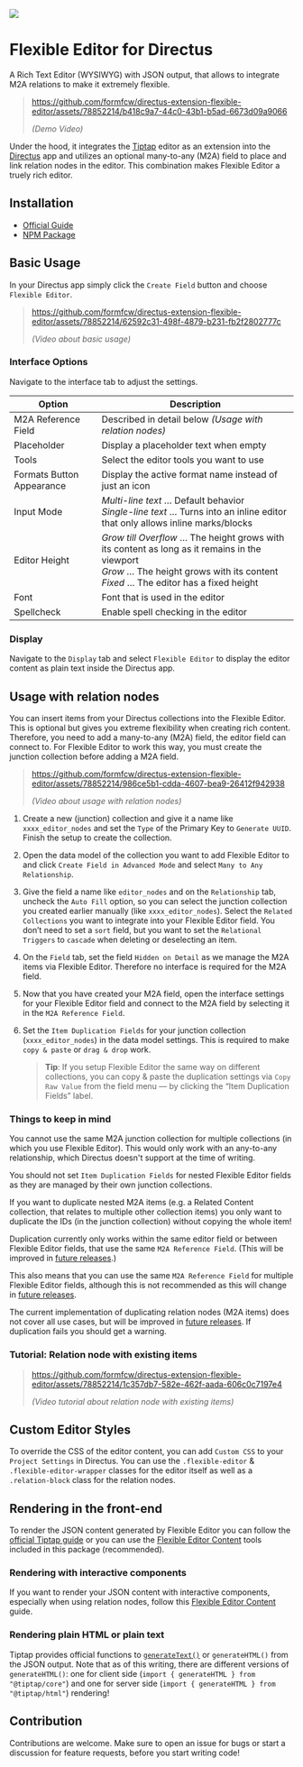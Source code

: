 ![](https://raw.githubusercontent.com/formfcw/directus-extension-flexible-editor/main/docs/banner.png)

# Flexible Editor for Directus

<!-- NOTE: [extension-description] Sync description with GitHub, custom-messages.ts and package.json -->

A Rich Text Editor (WYSIWYG) with JSON output, that allows to integrate M2A relations to make it extremely flexible.

> https://github.com/formfcw/directus-extension-flexible-editor/assets/78852214/b418c9a7-44c0-43b1-b5ad-6673d09a9066
>
> _(Demo Video)_

Under the hood, it integrates the [Tiptap](https://github.com/ueberdosis/tiptap) editor as an extension into the [Directus](https://github.com/directus/directus) app and utilizes an optional many-to-any (M2A) field to place and link relation nodes in the editor. This combination makes Flexible Editor a truely rich editor.

## Installation

-   [Official Guide](https://docs.directus.io/extensions/installing-extensions.html)
-   [NPM Package](https://www.npmjs.com/package/directus-extension-flexible-editor)

## Basic Usage

In your Directus app simply click the `Create Field` button and choose `Flexible Editor`.

> https://github.com/formfcw/directus-extension-flexible-editor/assets/78852214/62592c31-498f-4879-b231-fb2f2802777c
>
> _(Video about basic usage)_

### Interface Options

Navigate to the interface tab to adjust the settings.

| Option                    | Description                                                                                                                                                                             |
| ------------------------- | --------------------------------------------------------------------------------------------------------------------------------------------------------------------------------------- |
| M2A Reference Field       | Described in detail below _(Usage with relation nodes)_                                                                                                                                 |
| Placeholder               | Display a placeholder text when empty                                                                                                                                                   |
| Tools                     | Select the editor tools you want to use                                                                                                                                                 |
| Formats Button Appearance | Display the active format name instead of just an icon                                                                                                                                  |
| Input Mode                | _Multi-line text_ … Default behavior<br>_Single-line text_ … Turns into an inline editor that only allows inline marks/blocks                                                           |
| Editor Height             | _Grow till Overflow_ … The height grows with its content as long as it remains in the viewport<br>_Grow_ … The height grows with its content<br>_Fixed_ … The editor has a fixed height |
| Font                      | Font that is used in the editor                                                                                                                                                         |
| Spellcheck                | Enable spell checking in the editor                                                                                                                                                     |

### Display

Navigate to the `Display` tab and select `Flexible Editor` to display the editor content as plain text inside the Directus app.

## Usage with relation nodes

<!-- Sync heading with link above `#usage-with-relation-nodes` -->

You can insert items from your Directus collections into the Flexible Editor. This is optional but gives you extreme flexibility when creating rich content. Therefore, you need to add a many-to-any (M2A) field, the editor field can connect to. For Flexible Editor to work this way, you must create the junction collection before adding a M2A field.

> https://github.com/formfcw/directus-extension-flexible-editor/assets/78852214/986ce5b1-cdda-4607-bea9-26412f942938
>
> _(Video about usage with relation nodes)_

1. Create a new (junction) collection and give it a name like `xxxx_editor_nodes` and set the `Type` of the Primary Key to `Generate UUID`. Finish the setup to create the collection.

2. Open the data model of the collection you want to add Flexible Editor to and click `Create Field in Advanced Mode` and select `Many to Any Relationship`.

3. Give the field a name like `editor_nodes` and on the `Relationship` tab, uncheck the `Auto Fill` option, so you can select the junction collection you created earlier manually (like `xxxx_editor_nodes`). Select the `Related Collections` you want to integrate into your Flexible Editor field. You don’t need to set a `sort` field, but you want to set the `Relational Triggers` to `cascade` when deleting or deselecting an item.

4. On the `Field` tab, set the field `Hidden on Detail` as we manage the M2A items via Flexible Editor. Therefore no interface is required for the M2A field.

5. Now that you have created your M2A field, open the interface settings for your Flexible Editor field and connect to the M2A field by selecting it in the `M2A Reference Field`.

6. Set the `Item Duplication Fields` for your junction collection (`xxxx_editor_nodes`) in the data model settings. This is required to make `copy & paste` or `drag & drop` work.

    > **Tip**: If you setup Flexible Editor the same way on different collections, you can copy & paste the duplication settings via `Copy Raw Value` from the field menu — by clicking the “Item Duplication Fields” label.

### Things to keep in mind

You cannot use the same M2A junction collection for multiple collections (in which you use Flexible Editor). This would only work with an any-to-any relationship, which Directus doesn't support at the time of writing.

You should not set `Item Duplication Fields` for nested Flexible Editor fields as they are managed by their own junction collections.

If you want to duplicate nested M2A items (e.g. a Related Content collection, that relates to multiple other collection items) you only want to duplicate the IDs (in the junction collection) without copying the whole item!

<!-- TODO: [Stage 2][docs] Duplication -->

Duplication currently only works within the same editor field or between Flexible Editor fields, that use the same `M2A Reference Field`. (This will be improved in [future releases](https://github.com/formfcw/directus-extension-flexible-editor/discussions/categories/feature-request).)

This also means that you can use the same `M2A Reference Field` for multiple Flexible Editor fields, although this is not recommended as this will change in [future releases](https://github.com/formfcw/directus-extension-flexible-editor/discussions/categories/feature-request).

The current implementation of duplicating relation nodes (M2A items) does not cover all use cases, but will be improved in [future releases](https://github.com/formfcw/directus-extension-flexible-editor/discussions/categories/feature-request). If duplication fails you should get a warning.

### Tutorial: Relation node with existing items

> https://github.com/formfcw/directus-extension-flexible-editor/assets/78852214/1c357db7-582e-462f-aada-606c0c7197e4
>
> _(Video tutorial about relation node with existing items)_

## Custom Editor Styles

To override the CSS of the editor content, you can add `Custom CSS` to your `Project Settings` in Directus. You can use the `.flexible-editor` & `.flexible-editor-wrapper` classes for the editor itself as well as a `.relation-block` class for the relation nodes.

## Rendering in the front-end

To render the JSON content generated by Flexible Editor you can follow the [official Tiptap guide](https://tiptap.dev/guide/output#option-2-generate-html-from-prosemirror-json) or you can use the [Flexible Editor Content](https://github.com/formfcw/directus-extension-flexible-editor/tree/main/content) tools included in this package (recommended).

### Rendering with interactive components

If you want to render your JSON content with interactive components, especially when using relation nodes, follow this [Flexible Editor Content](https://github.com/formfcw/directus-extension-flexible-editor/blob/main/content/README.md) guide.

### Rendering plain HTML or plain text

Tiptap provides official functions to [`generateText()`](https://github.com/ueberdosis/tiptap/pull/1875) or `generateHTML()` from the JSON output. Note that as of this writing, there are different versions of `generateHTML()`: one for client side (`import { generateHTML } from "@tiptap/core"`) and one for server side (`import { generateHTML } from "@tiptap/html"`) rendering!

## Contribution

Contributions are welcome. Make sure to open an issue for bugs or start a discussion for feature requests, before you start writing code!
